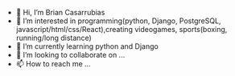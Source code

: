 - 👋 Hi, I’m Brian Casarrubias
- 👀 I’m interested in programming(python, Django, PostgreSQL, javascript/html/css/React),creating videogames, sports(boxing, running/long distance)
- 🌱 I’m currently learning python and Django
- 💞️ I’m looking to collaborate on ...
- 📫 How to reach me ...


